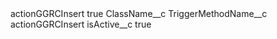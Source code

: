 <?xml version="1.0" encoding="UTF-8"?>
<CustomMetadata xmlns="http://soap.sforce.com/2006/04/metadata" xmlns:xsi="http://www.w3.org/2001/XMLSchema-instance" xmlns:xsd="http://www.w3.org/2001/XMLSchema">
    <label>actionGGRCInsert</label>
    <protected>true</protected>
    <values>
        <field>ClassName__c</field>
        <value xsi:nil="true"/>
    </values>
    <values>
        <field>TriggerMethodName__c</field>
        <value xsi:type="xsd:string">actionGGRCInsert</value>
    </values>
    <values>
        <field>isActive__c</field>
        <value xsi:type="xsd:boolean">true</value>
    </values>
</CustomMetadata>

